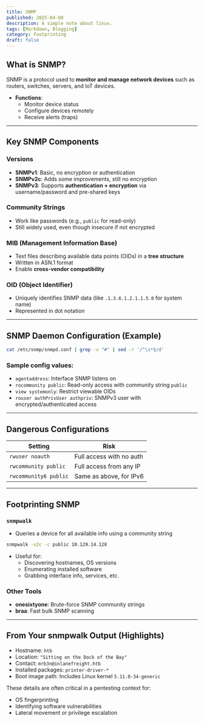 ```yaml
---
title: SNMP
published: 2025-04-08
description: A simple note about linux.
tags: [Markdown, Blogging]
category: Footprinting
draft: false
---
```


## **What is SNMP?**
SNMP is a protocol used to **monitor and manage network devices** such as routers, switches, servers, and IoT devices.

- **Functions**:
  - Monitor device status
  - Configure devices remotely
  - Receive alerts (traps)

---

## **Key SNMP Components**

### **Versions**
- **SNMPv1**: Basic, no encryption or authentication
- **SNMPv2c**: Adds some improvements, still no encryption
- **SNMPv3**: Supports **authentication + encryption** via username/password and pre-shared keys

### **Community Strings**
- Work like passwords (e.g., `public` for read-only)
- Still widely used, even though insecure if not encrypted

### **MIB (Management Information Base)**
- Text files describing available data points (OIDs) in a **tree structure**
- Written in ASN.1 format
- Enable **cross-vendor compatibility**

### **OID (Object Identifier)**
- Uniquely identifies SNMP data (like `.1.3.6.1.2.1.1.5.0` for system name)
- Represented in dot notation

---

## **SNMP Daemon Configuration (Example)**
```bash
cat /etc/snmp/snmpd.conf | grep -v "#" | sed -r '/^\s*$/d'
```

### Sample config values:
- `agentaddress`: Interface SNMP listens on
- `rocommunity public`: Read-only access with community string `public`
- `view systemonly`: Restrict viewable OIDs
- `rouser authPrivUser authpriv`: SNMPv3 user with encrypted/authenticated access

---

## **Dangerous Configurations**
| Setting                | Risk                                                              |
|------------------------|-------------------------------------------------------------------|
| `rwuser noauth`        | Full access with no auth                                          |
| `rwcommunity public`   | Full access from any IP                                           |
| `rwcommunity6 public`  | Same as above, for IPv6                                           |

---

## **Footprinting SNMP**

### **`snmpwalk`**
- Queries a device for all available info using a community string

```bash
snmpwalk -v2c -c public 10.129.14.128
```

- Useful for:
  - Discovering hostnames, OS versions
  - Enumerating installed software
  - Grabbing interface info, services, etc.

### Other Tools
- **onesixtyone**: Brute-force SNMP community strings
- **braa**: Fast bulk SNMP scanning

---

## **From Your snmpwalk Output (Highlights)**

- Hostname: `htb`
- Location: `"Sitting on the Dock of the Bay"`
- Contact: `mrb3n@inlanefreight.htb`
- Installed packages: `printer-driver-*`
- Boot image path: Includes Linux kernel `5.11.0-34-generic`

These details are often critical in a pentesting context for:
- OS fingerprinting
- Identifying software vulnerabilities
- Lateral movement or privilege escalation

